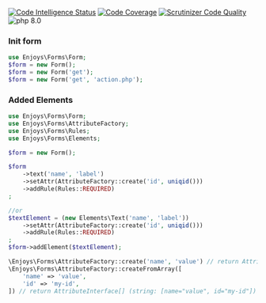 [![Code Intelligence Status](https://scrutinizer-ci.com/g/Enjoyzz/forms/badges/code-intelligence.svg?b=3.x)](https://scrutinizer-ci.com/code-intelligence)
[![Code Coverage](https://scrutinizer-ci.com/g/Enjoyzz/forms/badges/coverage.png?b=3.x)](https://scrutinizer-ci.com/g/Enjoyzz/forms/?branch=3.x)
[![Scrutinizer Code Quality](https://scrutinizer-ci.com/g/Enjoyzz/forms/badges/quality-score.png?b=3.x)](https://scrutinizer-ci.com/g/Enjoyzz/forms/?branch=3.x)
![php 8.0](https://github.com/Enjoyzz/forms/workflows/php%208.0%20dev%205.x/badge.svg)

### Init form
```php
use Enjoys\Forms\Form;
$form = new Form();
$form = new Form('get');
$form = new Form('get', 'action.php');
```

### Added Elements
```php
use Enjoys\Forms\Form;
use Enjoys\Forms\AttributeFactory;
use Enjoys\Forms\Rules;
use Enjoys\Forms\Elements;

$form = new Form();

$form
    ->text('name', 'label')
    ->setAttr(AttributeFactory::create('id', uniqid()))
    ->addRule(Rules::REQUIRED)
;

//or
$textElement = (new Elements\Text('name', 'label'))
    ->setAttr(AttributeFactory::create('id', uniqid()))
    ->addRule(Rules::REQUIRED)
;
$form->addElement($textElement);
```

```php
\Enjoys\Forms\AttributeFactory::create('name', 'value') // return AttributeInterface (string: name="value")
\Enjoys\Forms\AttributeFactory::createFromArray([
    'name' => 'value',
    'id' => 'my-id',
]) // return AttributeInterface[] (string: [name="value", id="my-id"])
```
